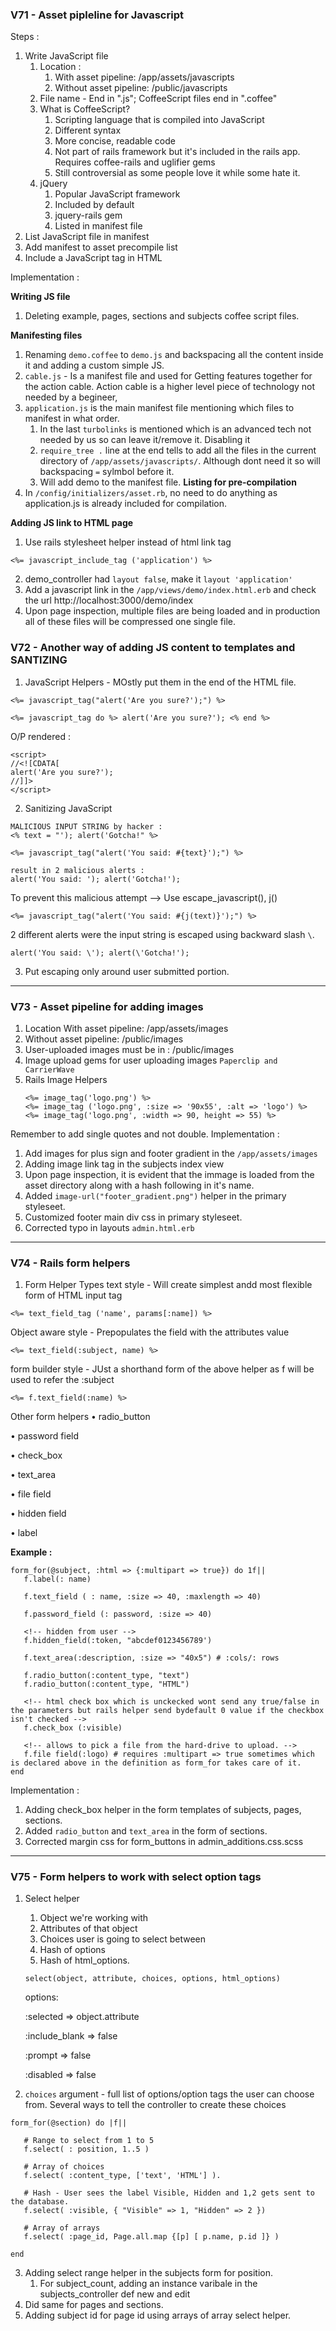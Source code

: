 ### V71 - Asset pipleline for Javascript 

Steps :

1. Write JavaScript file
   1. Location :
      1. With asset pipeline: /app/assets/javascripts
      2. Without asset pipeline: /public/javascripts
   2. File name - End in ".js"; CoffeeScript files end in ".coffee"
   3. What is CoffeeScript?
      1. Scripting language that is compiled into JavaScript
      2. Different syntax
      3. More concise, readable code
      4. Not part of rails framework but it's included in the rails app. Requires coffee-rails and uglifier gems
      5. Still controversial as some people love it while some hate it.
   4. jQuery
      1. Popular JavaScript framework
      2. Included by default
      3. jquery-rails gem
      4. Listed in manifest file
2. List JavaScript file in manifest
3. Add manifest to asset precompile list
4. Include a JavaScript tag in HTML

Implementation :

**Writing JS file**
1. Deleting example, pages, sections and subjects coffee script files.

**Manifesting files**
1. Renaming `demo.coffee` to `demo.js` and backspacing all the content inside it and adding a custom simple JS.
2. `cable.js` - Is a manifest file and used for Getting features together for the action cable. Action cable is a higher level piece of technology not needed by a begineer,
3. `application.js` is the main manifest file mentioning which files to manifest in what order.
   1. In the last `turbolinks` is mentioned which is an advanced tech not needed by us so can leave it/remove it. Disabling it
   2. `require_tree .` line at the end tells to add all the files in the current directory of `/app/assets/javascripts/`. Although dont need it so will backspacing `=` sylmbol before it.
   3. Will add demo to the manifest file.
**Listing for pre-compilation**
1. In `/config/initializers/asset.rb`, no need to do anything as application.js is already included for compilation.

**Adding JS link to HTML page**

1. Use rails stylesheet helper instead of html link tag
```
<%= javascript_include_tag ('application') %>
```
2. demo_controller had `layout false`, make it `layout 'application'`
3. Add a javascript link in the `/app/views/demo/index.html.erb` and check the url http://localhost:3000/demo/index
4. Upon page inspection, multiple files are being loaded and in production all of these files will be compressed one single file.

### V72 - Another way of adding JS content to templates and SANTIZING

1. JavaScript Helpers - MOstly put them in the end of the HTML file.
```
<%= javascript_tag("alert('Are you sure?');") %>

<%= javascript_tag do %> alert('Are you sure?'); <% end %>

```
O/P rendered :

```
<script>
//<![CDATA[
alert('Are you sure?');
//]]>
</script>
```

2. Sanitizing JavaScript

```
MALICIOUS INPUT STRING by hacker :
<% text = "'); alert('Gotcha!" %>
```
```
<%= javascript_tag("alert('You said: #{text}');") %> 
```

```
result in 2 malicious alerts :
alert('You said: '); alert('Gotcha!');
```

To prevent this malicious attempt 
--> Use escape_javascript(), j()

```
<%= javascript_tag("alert('You said: #{j(text)}');") %> 
```

2 different alerts were the input string is escaped using backward slash `\`.
```
alert('You said: \'); alert(\'Gotcha!');
```
3. Put escaping only around user submitted portion.

---
### V73 - Asset pipeline for adding images

1. Location With asset pipeline: /app/assets/images 
2. Without asset pipeline: /public/images
3. User-uploaded images must be in : /public/images 
4. Image upload gems for user uploading images 
   `Paperclip and CarrierWave`
5. Rails Image Helpers
   ```
   <%= image_tag('logo.png') %>
   <%= image_tag ('logo.png', :size => '90x55', :alt => 'logo') %>
   <%= image_tag('logo.png', :width => 90, height => 55) %>
   ```
Remember to add single quotes and not double.
Implementation :

1. Add images for plus sign and footer gradient in the `/app/assets/images` 
2. Adding image link tag in the subjects index view
3. Upon page inspection, it is evident that the immage is loaded from the asset directory along with a hash following in it's name. 
4. Added `image-url("footer_gradient.png")` helper in the primary styleseet.
5. Customized footer main div css in primary styleseet.
6. Corrected typo in  layouts `admin.html.erb`

---
### V74 - Rails form helpers

1. Form Helper Types
text style - Will create simplest andd most flexible form of HTML input tag
```
<%= text_field_tag ('name', params[:name]) %>
```

Object aware style - Prepopulates the field with the attributes value
```
<%= text_field(:subject, name) %>
```

form builder style - JUst a shorthand form of the above helper as f will be used to refer the :subject
```
<%= f.text_field(:name) %>
```

Other form helpers
• radio_button

• password field

• check_box

• text_area

• file field

• hidden field

• label


**Example :**

```
form_for(@subject, :html => {:multipart => true}) do 1f||
   f.label(: name) 
   
   f.text_field ( : name, :size => 40, :maxlength => 40) 
   
   f.password_field (: password, :size => 40) 
   
   <!-- hidden from user -->
   f.hidden_field(:token, "abcdef0123456789')
   
   f.text_area(:description, :size => "40x5") # :cols/: rows
   
   f.radio_button(:content_type, "text") 
   f.radio_button(:content_type, "HTML")
   
   <!-- html check box which is unckecked wont send any true/false in the parameters but rails helper send bydefault 0 value if the checkbox isn't checked -->
   f.check_box (:visible)
   
   <!-- allows to pick a file from the hard-drive to upload. -->
   f.file field(:logo) # requires :multipart => true sometimes which is declared above in the definition as form_for takes care of it.
end
```

Implementation :

1. Adding check_box helper in the form templates of subjects, pages, sections.
2. Added `radio_button` and `text_area` in the form of sections.
3. Corrected margin css for form_buttons in admin_additions.css.scss

---
### V75 - Form helpers to work with select option tags

1. Select helper
   1. Object we're working with
   2. Attributes of that object
   3. Choices user is going to select between
   4. Hash of options
   5. Hash of html_options.
   ```
   select(object, attribute, choices, options, html_options)
   ```
   options:

      :selected => object.attribute

      :include_blank => false 

      :prompt => false 

      :disabled => false


2. `choices` argument - full list of options/option tags the user can choose from. Several ways to tell the controller to create these choices

```
form_for(@section) do |f||

   # Range to select from 1 to 5
   f.select( : position, 1..5 )

   # Array of choices
   f.select( :content_type, ['text', 'HTML'] ).

   # Hash - User sees the label Visible, Hidden and 1,2 gets sent to the database.
   f.select( :visible, { "Visible" => 1, "Hidden" => 2 })
   
   # Array of arrays 
   f.select( :page_id, Page.all.map {[p] [ p.name, p.id ]} )

end

```

3. Adding select range helper in the subjects form for position.
   1. For subject_count, adding an instance varibale in the subjects_controller def new and edit
4. Did same for pages and sections.
5. Adding subject id for page id using arrays of array select helper.

